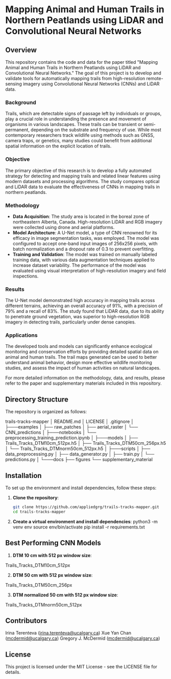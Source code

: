 # Mapping Animal and Human Trails in Northern Peatlands using LiDAR and Convolutional Neural Networks

## Overview
This repository contains the code and data for the paper titled "Mapping Animal and Human Trails in Northern Peatlands using LiDAR and Convolutional Neural Networks." The goal of this project is to develop and validate tools for automatically mapping trails from high-resolution remote-sensing imagery using Convolutional Neural Networks (CNNs) and LiDAR data.

### Background
Trails, which are detectable signs of passage left by individuals or groups, play a crucial role in understanding the presence and movement of organisms in various landscapes. These trails can be transient or semi-permanent, depending on the substrate and frequency of use. While most contemporary researchers track wildlife using methods such as GNSS, camera traps, or genetics, many studies could benefit from additional spatial information on the explicit location of trails.

### Objective
The primary objective of this research is to develop a fully automated strategy for detecting and mapping trails and related linear features using modern datasets and processing algorithms. The study compares optical and LiDAR data to evaluate the effectiveness of CNNs in mapping trails in northern peatlands.

### Methodology
- **Data Acquisition**: The study area is located in the boreal zone of northeastern Alberta, Canada. High-resolution LiDAR and RGB imagery were collected using drone and aerial platforms.
- **Model Architecture**: A U-Net model, a type of CNN renowned for its efficacy in image segmentation tasks, was employed. The model was configured to accept one-band input images of 256x256 pixels, with batch normalization and a dropout rate of 0.3 to prevent overfitting.
- **Training and Validation**: The model was trained on manually labeled training data, with various data augmentation techniques applied to increase dataset variability. The performance of the model was evaluated using visual interpretation of high-resolution imagery and field inspections.

### Results
The U-Net model demonstrated high accuracy in mapping trails across different terrains, achieving an overall accuracy of 91%, with a precision of 79% and a recall of 83%. The study found that LiDAR data, due to its ability to penetrate ground vegetation, was superior to high-resolution RGB imagery in detecting trails, particularly under dense canopies.

### Applications
The developed tools and models can significantly enhance ecological monitoring and conservation efforts by providing detailed spatial data on animal and human trails. The trail maps generated can be used to better understand animal behavior, design more effective wildlife monitoring studies, and assess the impact of human activities on natural landscapes.

For more detailed information on the methodology, data, and results, please refer to the paper and supplementary materials included in this repository.

## Directory Structure
The repository is organized as follows:

trails-tracks-mapper
│ README.md
│ LICENSE
│ .gitignore
│
├───examples
│ ├── raw_patches
│ ├── aerial_raster
│ └── CNN_predictions
│
├───notebooks
│ └── preprocessing_training_prediction.ipynb
│
├───models
│ ├── Trails_Tracks_DTM10cm_512px.h5
│ ├── Trails_Tracks_DTM50cm_256px.h5
│ └── Trails_Tracks_DTMnorm50cm_512px.h5
│
├───scripts
│ ├── data_preprocessing.py
│ ├── data_generator.py
│ ├── train.py
│ └── predictions.py
│
└───docs
├── figures
└── supplementary_material


## Installation
To set up the environment and install dependencies, follow these steps:

1. **Clone the repository**:
   ```bash
   git clone https://github.com/appliedgrg/trails-tracks-mapper.git
   cd trails-tracks-mapper

2. **Create a virtual environment and install dependencies**:
python3 -m venv env
source env/bin/activate
pip install -r requirements.txt

## Best Performing CNN Models

1. **DTM 10 cm with 512 px window size**:

Trails_Tracks_DTM10cm_512px

2. **DTM 50 cm with 512 px window size**:

Trails_Tracks_DTM50cm_256px

3. **DTM normalized 50 cm with 512 px window size**:

Trails_Tracks_DTMnorm50cm_512px


## Contributors
Irina Terenteva (irina.terenteva@ucalgary.ca)
Xue Yan Chan (mcdermid@ucalgary.ca)
Gregory J. McDermid (mcdermid@ucalgary.ca)

## License
This project is licensed under the MIT License - see the LICENSE file for details.

